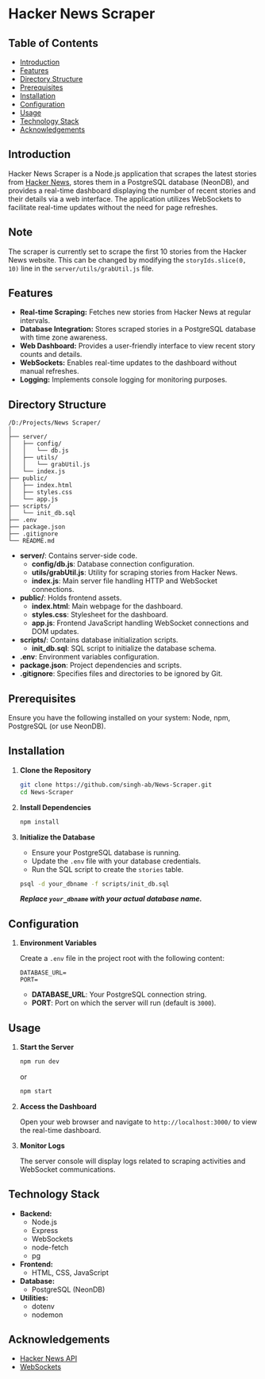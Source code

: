 # Hacker News Scraper

## Table of Contents

- [Introduction](#introduction)
- [Features](#features)
- [Directory Structure](#directory-structure)
- [Prerequisites](#prerequisites)
- [Installation](#installation)
- [Configuration](#configuration)
- [Usage](#usage)
- [Technology Stack](#technology-stack)
- [Acknowledgements](#acknowledgements)

## Introduction

Hacker News Scraper is a Node.js application that scrapes the latest stories from [Hacker News](https://news.ycombinator.com/newest), stores them in a PostgreSQL database (NeonDB), and provides a real-time dashboard displaying the number of recent stories and their details via a web interface. The application utilizes WebSockets to facilitate real-time updates without the need for page refreshes.

## Note

The scraper is currently set to scrape the first 10 stories from the Hacker News website. This can be changed by modifying the `storyIds.slice(0, 10)` line in the `server/utils/grabUtil.js` file.

## Features

- **Real-time Scraping:** Fetches new stories from Hacker News at regular intervals.
- **Database Integration:** Stores scraped stories in a PostgreSQL database with time zone awareness.
- **Web Dashboard:** Provides a user-friendly interface to view recent story counts and details.
- **WebSockets:** Enables real-time updates to the dashboard without manual refreshes.
- **Logging:** Implements console logging for monitoring purposes.

## Directory Structure

```
/D:/Projects/News Scraper/
│
├── server/
│   ├── config/
│   │   └── db.js
│   ├── utils/
│   │   └── grabUtil.js
│   └── index.js
├── public/
│   ├── index.html
│   ├── styles.css
│   └── app.js
├── scripts/
│   └── init_db.sql
├── .env
├── package.json
├── .gitignore
└── README.md
```

- **server/**: Contains server-side code.
  - **config/db.js**: Database connection configuration.
  - **utils/grabUtil.js**: Utility for scraping stories from Hacker News.
  - **index.js**: Main server file handling HTTP and WebSocket connections.
- **public/**: Holds frontend assets.
  - **index.html**: Main webpage for the dashboard.
  - **styles.css**: Stylesheet for the dashboard.
  - **app.js**: Frontend JavaScript handling WebSocket connections and DOM updates.
- **scripts/**: Contains database initialization scripts.
  - **init_db.sql**: SQL script to initialize the database schema.
- **.env**: Environment variables configuration.
- **package.json**: Project dependencies and scripts.
- **.gitignore**: Specifies files and directories to be ignored by Git.

## Prerequisites

Ensure you have the following installed on your system:
Node, npm, PostgreSQL (or use NeonDB).

## Installation

1. **Clone the Repository**

   ```bash
   git clone https://github.com/singh-ab/News-Scraper.git
   cd News-Scraper
   ```

2. **Install Dependencies**

   ```bash
   npm install
   ```

3. **Initialize the Database**

   - Ensure your PostgreSQL database is running.
   - Update the `.env` file with your database credentials.
   - Run the SQL script to create the `stories` table.

   ```bash
   psql -d your_dbname -f scripts/init_db.sql
   ```

   **_Replace `your_dbname` with your actual database name._**

## Configuration

1. **Environment Variables**

   Create a `.env` file in the project root with the following content:

   ```plaintext
   DATABASE_URL=
   PORT=
   ```

   - **DATABASE_URL**: Your PostgreSQL connection string.
   - **PORT**: Port on which the server will run (default is `3000`).

## Usage

1. **Start the Server**

   ```bash
   npm run dev
   ```

   or

   ```bash
   npm start
   ```

2. **Access the Dashboard**

   Open your web browser and navigate to `http://localhost:3000/` to view the real-time dashboard.

3. **Monitor Logs**

   The server console will display logs related to scraping activities and WebSocket communications.

## Technology Stack

- **Backend:**
  - Node.js
  - Express
  - WebSockets
  - node-fetch
  - pg
- **Frontend:**
  - HTML, CSS, JavaScript
- **Database:**
  - PostgreSQL (NeonDB)
- **Utilities:**
  - dotenv
  - nodemon

## Acknowledgements

- [Hacker News API](https://github.com/HackerNews/API)
- [WebSockets](https://developer.mozilla.org/en-US/docs/Web/API/WebSockets_API)
